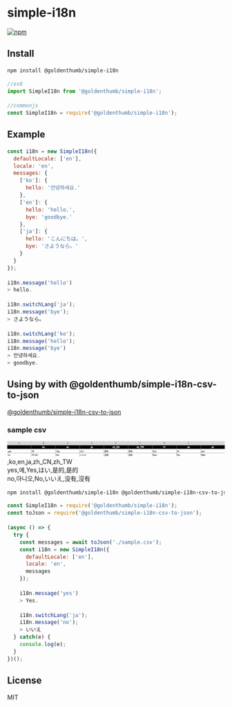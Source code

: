 # simple-i18n
[![npm](https://img.shields.io/npm/v/@goldenthumb/simple-i18n.svg)](https://www.npmjs.com/package/@goldenthumb/simple-i18n)

## Install
```sh
npm install @goldenthumb/simple-i18n
```
```js
//es6
import SimpleI18n from '@goldenthumb/simple-i18n';

//commonjs
const SimpleI18n = require('@goldenthumb/simple-i18n');
```

## Example
```js
const i18n = new SimpleI18n({
  defaultLocale: ['en'],
  locale: 'en',
  messages: {
    ['ko']: {
      hello: '안녕하세요.'
    },
    ['en']: {
      hello: 'hello.',
      bye: 'goodbye.'
    },
    ['ja']: {
      hello: 'こんにちは。',
      bye: 'さようなら。'
    }
  }
});

i18n.message('hello')
> hello.

i18n.switchLang('ja');
i18n.message('bye');
> さようなら。

i18n.switchLang('ko');
i18n.message('hello');
i18n.message('bye')
> 안녕하세요.
> goodbye.
```

## Using by with @goldenthumb/simple-i18n-csv-to-json
[@goldenthumb/simple-i18n-csv-to-json](https://github.com/goldenthumb/simple-i18n-csv-to-json)
### sample csv
![example excel](https://raw.githubusercontent.com/goldenthumb/simple-i18n-csv-to-json/master/sample.png)
,ko,en,ja,zh_CN,zh_TW <br>
yes,예,Yes,はい,是的,是的 <br>
no,아니오,No,いいえ,没有,沒有 <br>

```sh
npm install @goldenthumb/simple-i18n @goldenthumb/simple-i18n-csv-to-json
```

```js
const SimpleI18n = require('@goldenthumb/simple-i18n');
const toJson = require('@goldenthumb/simple-i18n-csv-to-json');

(async () => {
  try {
    const messages = await toJson('./sample.csv');
    const i18n = new SimpleI18n({
      defaultLocale: ['en'],
      locale: 'en',
      messages
    });

    i18n.message('yes')
    > Yes.

    i18n.switchLang('ja');
    i18n.message('no');
    > いいえ
  } catch(e) {
    console.log(e);
  }
})();

```

## License
MIT
